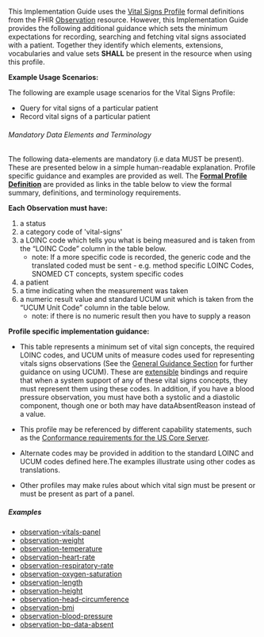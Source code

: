 ﻿This Implementation Guide uses the [Vital Signs Profile] formal definitions from the FHIR [Observation] resource. However, this Implementation Guide provides the following additional guidance which sets the minimum expectations for recording, searching and fetching vital signs associated with a patient. Together they identify which elements, extensions, vocabularies and value sets **SHALL** be present in the resource when using this profile.

**Example Usage Scenarios:**

The following are example usage scenarios for the Vital Signs
Profile:

-   Query for vital signs of a particular patient
-   Record vital signs of a particular patient

###### Mandatory Data Elements and Terminology


The following data-elements are mandatory (i.e data MUST be present). These are presented below in a simple human-readable explanation.  Profile specific guidance and examples are provided as well.  The [**Formal Profile Definition**](#profile) are provided as links in the table below to view the formal summary, definitions, and  terminology requirements.  

**Each Observation must have:**

1.  a status
1.  a category code of 'vital-signs'
1.  a LOINC code which tells you what is being measured and is taken from the “LOINC Code” column in the table below.
    -   note: If a more specific code is recorded, the generic code and the translated coded must be sent - e.g. method specific LOINC Codes, SNOMED CT concepts, system specific codes
1.  a patient
1.  a time indicating when the measurement was taken
1.  a numeric result value and standard UCUM unit which is taken from the “UCUM Unit Code” column in the table below.
    -   note: if there is no numeric result then you have to supply a reason

**Profile specific implementation guidance:**

* This table represents a minimum set of vital sign concepts, the required LOINC codes, and UCUM units of measure codes used for representing vitals signs observations (See the [General Guidance Section] for further guidance on using UCUM). These are [extensible] bindings and require that when a system support of any of these vital signs concepts, they must represent them using these codes. In addition, if you have a blood pressure observation, you must have both a systolic and a diastolic component, though one or both may have dataAbsentReason instead of a value.

* This profile may be referenced by different capability statements, such as the [Conformance requirements for the US Core Server].

* Alternate codes may be provided in addition to the standard LOINC and UCUM codes defined here.The examples illustrate using other codes as translations.

* Other profiles may make rules about which vital sign must be present or must be present as part of a panel.


##### Examples

 - [observation-vitals-panel](Observation-vitals-panel.html)
 - [observation-weight](Observation-weight.html)
 - [observation-temperature](Observation-temperature.html)
 - [observation-heart-rate](Observation-heart-rate.html)
 - [observation-respiratory-rate](Observation-respiratory-rate.html)
 - [observation-oxygen-saturation](Observation-oxygen-saturation.html)
 - [observation-length](Observation-length.html)
 - [observation-height](Observation-height.html)
 - [observation-head-circumference](Observation-head-circumference.html)
 - [observation-bmi](Observation-bmi.html)
 - [observation-blood-pressure](Observation-blood-pressure.html)
 - [observation-bp-data-absent](Observation-bp-data-absent.html)


[Vital Signs Profile]: {{site.data.fhir.path}}observation-profiles.html
[Observation]: {{site.data.fhir.path}}observation.html
[extensible]: {{site.data.fhir.path}}terminologies.html#extensible
[Conformance requirements for the US Core Server]: CapabilityStatement-server.html
[General Guidance Section]: guidance.html
[Vital Signs]: {{site.data.fhir.path}}vitalsigns.html
[Vital Signs Panel]: {{site.data.fhir.path}}vitalspanel.html
[Respiratory Rate]: {{site.data.fhir.path}}resprate.html
[Heart rate]: {{site.data.fhir.path}}heartrate.html
[Oxygen saturation]: {{site.data.fhir.path}}oxygensat.html
[Body temperature]: {{site.data.fhir.path}}bodytemp.html
[Body height]: {{site.data.fhir.path}}bodyheight.html
[Body length]: {{site.data.fhir.path}}bodylength.html
[Head circumference]: {{site.data.fhir.path}}headcircum.html
[Body weight]: {{site.data.fhir.path}}bodyweight.html
[Body mass index]: {{site.data.fhir.path}}bmi.html
[Blood pressure systolic and diastolic]: {{site.data.fhir.path}}bp.html
[Systolic blood pressure]: {{site.data.fhir.path}}bp.html
[Diastolic blood pressure]: {{site.data.fhir.path}}bp.html
